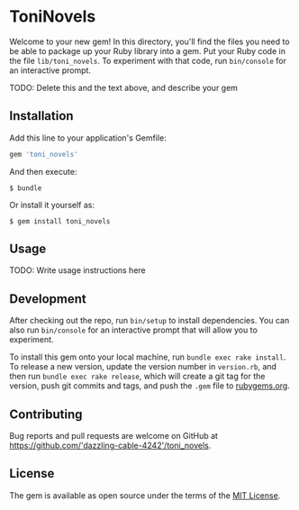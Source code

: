 # ToniNovels

Welcome to your new gem! In this directory, you'll find the files you need to be able to package up your Ruby library into a gem. Put your Ruby code in the file `lib/toni_novels`. To experiment with that code, run `bin/console` for an interactive prompt.

TODO: Delete this and the text above, and describe your gem

## Installation

Add this line to your application's Gemfile:

```ruby
gem 'toni_novels'
```

And then execute:

    $ bundle

Or install it yourself as:

    $ gem install toni_novels

## Usage

TODO: Write usage instructions here

## Development

After checking out the repo, run `bin/setup` to install dependencies. You can also run `bin/console` for an interactive prompt that will allow you to experiment.

To install this gem onto your local machine, run `bundle exec rake install`. To release a new version, update the version number in `version.rb`, and then run `bundle exec rake release`, which will create a git tag for the version, push git commits and tags, and push the `.gem` file to [rubygems.org](https://rubygems.org).

## Contributing

Bug reports and pull requests are welcome on GitHub at https://github.com/'dazzling-cable-4242'/toni_novels.

## License

The gem is available as open source under the terms of the [MIT License](https://opensource.org/licenses/MIT).
